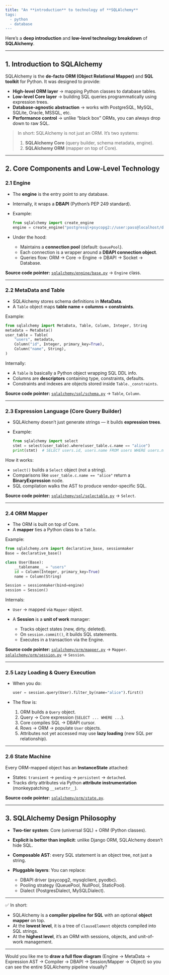 ```yaml
---
title: "An **introduction** to technology of **SQLAlchemy**
tags:
  - python
  - database
---
```


Here’s a **deep introduction** and **low-level technology breakdown** of **SQLAlchemy**.

---

## 1. Introduction to SQLAlchemy

SQLAlchemy is the **de-facto ORM (Object Relational Mapper)** and **SQL toolkit** for Python.
It was designed to provide:

* **High-level ORM layer** → mapping Python classes to database tables.
* **Low-level Core layer** → building SQL queries programmatically using expression trees.
* **Database-agnostic abstraction** → works with PostgreSQL, MySQL, SQLite, Oracle, MSSQL, etc.
* **Performance control** → unlike “black box” ORMs, you can always drop down to raw SQL.

> In short: SQLAlchemy is not just an ORM. It’s two systems:
>
> 1. **SQLAlchemy Core** (query builder, schema metadata, engine).
> 2. **SQLAlchemy ORM** (mapper on top of Core).

---

## 2. Core Components and Low-Level Technology

### 2.1 Engine

* The **engine** is the entry point to any database.
* Internally, it wraps a **DBAPI** (Python’s PEP 249 standard).
* Example:

  ```python
  from sqlalchemy import create_engine
  engine = create_engine("postgresql+psycopg2://user:pass@localhost/db")
  ```
* Under the hood:

  * Maintains a **connection pool** (default: `QueuePool`).
  * Each connection is a wrapper around a **DBAPI connection object**.
  * Queries flow: ORM → Core → Engine → DBAPI → Socket → Database.

**Source code pointer:** [`sqlalchemy/engine/base.py`](https://github.com/sqlalchemy/sqlalchemy/blob/main/lib/sqlalchemy/engine/base.py) → `Engine` class.

---

### 2.2 MetaData and Table

* SQLAlchemy stores schema definitions in **MetaData**.
* A `Table` object maps **table name + columns + constraints**.

Example:

```python
from sqlalchemy import MetaData, Table, Column, Integer, String
metadata = MetaData()
user_table = Table(
    "users", metadata,
    Column("id", Integer, primary_key=True),
    Column("name", String),
)
```

Internally:

* A `Table` is basically a Python object wrapping SQL DDL info.
* Columns are **descriptors** containing type, constraints, defaults.
* Constraints and indexes are objects stored inside `Table._constraints`.

**Source code pointer:** [`sqlalchemy/sql/schema.py`](https://github.com/sqlalchemy/sqlalchemy/blob/main/lib/sqlalchemy/sql/schema.py) → `Table`, `Column`.

---

### 2.3 Expression Language (Core Query Builder)

* SQLAlchemy doesn’t just generate strings — it builds **expression trees**.
* Example:

  ```python
  from sqlalchemy import select
  stmt = select(user_table).where(user_table.c.name == "alice")
  print(stmt)  # SELECT users.id, users.name FROM users WHERE users.name = :name_1
  ```

How it works:

* `select()` builds a `Select` object (not a string).
* Comparisons like `user_table.c.name == "alice"` return a **BinaryExpression** node.
* SQL compilation walks the AST to produce vendor-specific SQL.

**Source code pointer:** [`sqlalchemy/sql/selectable.py`](https://github.com/sqlalchemy/sqlalchemy/blob/main/lib/sqlalchemy/sql/selectable.py) → `Select`.

---

### 2.4 ORM Mapper

* The ORM is built on top of Core.
* A **mapper** ties a Python class to a `Table`.

Example:

```python
from sqlalchemy.orm import declarative_base, sessionmaker
Base = declarative_base()

class User(Base):
    __tablename__ = "users"
    id = Column(Integer, primary_key=True)
    name = Column(String)

Session = sessionmaker(bind=engine)
session = Session()
```

Internals:

* `User` → mapped via `Mapper` object.
* A **Session** is a **unit of work** manager:

  * Tracks object states (new, dirty, deleted).
  * On `session.commit()`, it builds SQL statements.
  * Executes in a transaction via the Engine.

**Source code pointer:**
[`sqlalchemy/orm/mapper.py`](https://github.com/sqlalchemy/sqlalchemy/blob/main/lib/sqlalchemy/orm/mapper.py) → `Mapper`.
[`sqlalchemy/orm/session.py`](https://github.com/sqlalchemy/sqlalchemy/blob/main/lib/sqlalchemy/orm/session.py) → `Session`.

---

### 2.5 Lazy Loading & Query Execution

* When you do:

  ```python
  user = session.query(User).filter_by(name="alice").first()
  ```
* The flow is:

  1. ORM builds a `Query` object.
  2. Query → Core expression (`SELECT ... WHERE ...`).
  3. Core compiles SQL → DBAPI cursor.
  4. Rows → ORM → populate `User` objects.
  5. Attributes not yet accessed may use **lazy loading** (new SQL per relationship).

---

### 2.6 State Machine

Every ORM-mapped object has an **InstanceState** attached:

* States: `transient` → `pending` → `persistent` → `detached`.
* Tracks dirty attributes via Python **attribute instrumentation** (monkeypatching `__setattr__`).

**Source code pointer:** [`sqlalchemy/orm/state.py`](https://github.com/sqlalchemy/sqlalchemy/blob/main/lib/sqlalchemy/orm/state.py).

---

## 3. SQLAlchemy Design Philosophy

* **Two-tier system**: Core (universal SQL) + ORM (Python classes).
* **Explicit is better than implicit**: unlike Django ORM, SQLAlchemy doesn’t hide SQL.
* **Composable AST**: every SQL statement is an object tree, not just a string.
* **Pluggable layers**: You can replace:

  * DBAPI driver (psycopg2, mysqlclient, pyodbc).
  * Pooling strategy (QueuePool, NullPool, StaticPool).
  * Dialect (PostgresDialect, MySQLDialect).

---

✅ In short:

* SQLAlchemy is a **compiler pipeline for SQL** with an optional **object mapper** on top.
* At the **lowest level**, it is a tree of `ClauseElement` objects compiled into SQL strings.
* At the **highest level**, it’s an ORM with sessions, objects, and unit-of-work management.

---

Would you like me to **draw a full flow diagram** (Engine → MetaData → Expression AST → Compiler → DBAPI → Session/Mapper → Object) so you can see the entire SQLAlchemy pipeline visually?

